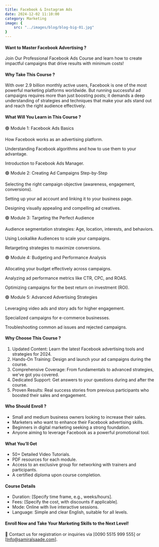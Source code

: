 ```yaml
---
title: Facebook & Instagram Ads
date: 2024-12-02 11:10:00
category: Marketing
image: {
	src: "../images/blog/blog-big-01.jpg"
}
---
```


#### Want to Master Facebook Advertising ?

Join Our Professional Facebook Ads Course and learn how to create impactful campaigns that drive results with minimum costs!

#### Why Take This Course ?

With over 2.9 billion monthly active users, Facebook is one of the most powerful marketing platforms worldwide. But running successful ad campaigns requires more than just boosting posts; it demands a deep understanding of strategies and techniques that make your ads stand out and reach the right audience effectively.

#### **What Will You Learn in This Course ?**

🟢 Module 1: Facebook Ads Basics

How Facebook works as an advertising platform.

Understanding Facebook algorithms and how to use them to your advantage.

Introduction to Facebook Ads Manager.

🟢 Module 2: Creating Ad Campaigns Step-by-Step

Selecting the right campaign objective (awareness, engagement, conversions).

Setting up your ad account and linking it to your business page.

Designing visually appealing and compelling ad creatives.

🟢 Module 3: Targeting the Perfect Audience

Audience segmentation strategies: Age, location, interests, and behaviors.

Using Lookalike Audiences to scale your campaigns.

Retargeting strategies to maximize conversions.

🟢 Module 4: Budgeting and Performance Analysis

Allocating your budget effectively across campaigns.

Analyzing ad performance metrics like CTR, CPC, and ROAS.

Optimizing campaigns for the best return on investment (ROI).

🟢 Module 5: Advanced Advertising Strategies

Leveraging video ads and story ads for higher engagement.

Specialized campaigns for e-commerce businesses.

Troubleshooting common ad issues and rejected campaigns.

#### **Why Choose This Course ?**

1. Updated Content: Learn the latest Facebook advertising tools and strategies for 2024.
2. Hands-On Training: Design and launch your ad campaigns during the course.
3. Comprehensive Coverage: From fundamentals to advanced strategies, we’ve got you covered.
4. Dedicated Support: Get answers to your questions during and after the course.
5. Proven Results: Real success stories from previous participants who boosted their sales and engagement.

#### **Who Should Enroll ?**
* Small and medium business owners looking to increase their sales.
* Marketers who want to enhance their Facebook advertising skills.
* Beginners in digital marketing seeking a strong foundation.
* Anyone aiming to leverage Facebook as a powerful promotional tool.

#### **What You’ll Get**
* 50+ Detailed Video Tutorials.
* PDF resources for each module.
* Access to an exclusive group for networking with trainers and participants.
* A certified diploma upon course completion.

#### **Course Details**
* Duration: [Specify time frame, e.g., weeks/hours].
* Fees: [Specify the cost, with discounts if applicable].
* Mode: Online with live interactive sessions.
* Language: Simple and clear English, suitable for all levels.

#### **Enroll Now and Take Your Marketing Skills to the Next Level!**

📩 Contact us for registration or inquiries via [0090 5515 999 555] or [Info@samiralsaade.com].
